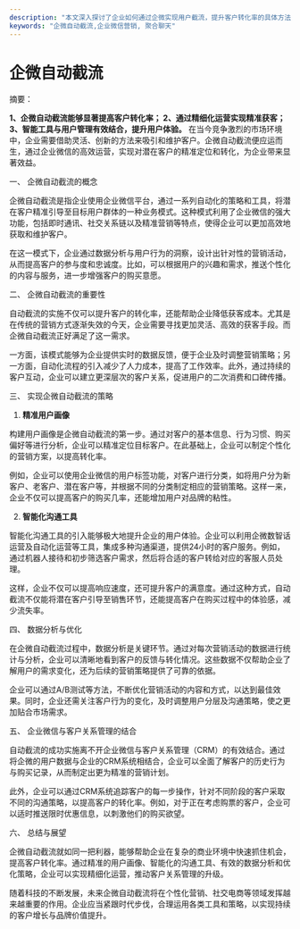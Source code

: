 ```yaml
---
description: "本文深入探讨了企业如何通过企微实现用户截流，提升客户转化率的具体方法和策略。"
keywords: "企微自动截流,企业微信营销, 聚合聊天"
---
```

# 企微自动截流

摘要：

**1、企微自动截流能够显著提高客户转化率； 2、通过精细化运营实现精准获客； 3、智能工具与用户管理有效结合，提升用户体验。** 在当今竞争激烈的市场环境中，企业需要借助灵活、创新的方法来吸引和维护客户。企微自动截流便应运而生，通过企业微信的高效运营，实现对潜在客户的精准定位和转化，为企业带来显著效益。

一、 企微自动截流的概念

企微自动截流是指企业使用企业微信平台，通过一系列自动化的策略和工具，将潜在客户精准引导至目标用户群体的一种业务模式。这种模式利用了企业微信的强大功能，包括即时通讯、社交关系链以及精准营销等特点，使得企业可以更加高效地获取和维护客户。

在这一模式下，企业通过数据分析与用户行为的洞察，设计出针对性的营销活动，从而提高客户的参与度和忠诚度。比如，可以根据用户的兴趣和需求，推送个性化的内容与服务，进一步增强客户的购买意愿。

二、 企微自动截流的重要性

自动截流的实施不仅可以提升客户的转化率，还能帮助企业降低获客成本。尤其是在传统的营销方式逐渐失效的今天，企业需要寻找更加灵活、高效的获客手段。而企微自动截流正好满足了这一需求。

一方面，该模式能够为企业提供实时的数据反馈，便于企业及时调整营销策略；另一方面，自动化流程的引入减少了人力成本，提高了工作效率。此外，通过持续的客户互动，企业可以建立更深层次的客户关系，促进用户的二次消费和口碑传播。

三、 实现企微自动截流的策略

1. **精准用户画像**

构建用户画像是企微自动截流的第一步。通过对客户的基本信息、行为习惯、购买偏好等进行分析，企业可以精准定位目标客户。在此基础上，企业可以制定个性化的营销方案，以提高转化率。

例如，企业可以使用企业微信的用户标签功能，对客户进行分类，如将用户分为新客户、老客户、潜在客户等，并根据不同的分类制定相应的营销策略。这样一来，企业不仅可以提高客户的购买几率，还能增加用户对品牌的粘性。

2. **智能化沟通工具**

智能化沟通工具的引入能够极大地提升企业的用户体验。企业可以利用企微数智话运营及自动化运营等工具，集成多种沟通渠道，提供24小时的客户服务。例如，通过机器人接待和初步筛选客户需求，然后将合适的客户转给对应的客服人员处理。

这样，企业不仅可以提高响应速度，还可提升客户的满意度。通过这种方式，自动截流不仅能将潜在客户引导至销售环节，还能提高客户在购买过程中的体验感，减少流失率。

四、 数据分析与优化

在企微自动截流过程中，数据分析是关键环节。通过对每次营销活动的数据进行统计与分析，企业可以清晰地看到客户的反馈与转化情况。这些数据不仅帮助企业了解用户的需求变化，还为后续的营销策略提供了可靠的依据。

企业可以通过A/B测试等方法，不断优化营销活动的内容和方式，以达到最佳效果。同时，企业还需关注客户行为的变化，及时调整用户分层及沟通策略，使之更加贴合市场需求。

五、 企业微信与客户关系管理的结合

自动截流的成功实施离不开企业微信与客户关系管理（CRM）的有效结合。通过将企微的用户数据与企业的CRM系统相结合，企业可以全面了解客户的历史行为与购买记录，从而制定出更为精准的营销计划。

此外，企业可以通过CRM系统追踪客户的每一步操作，针对不同阶段的客户采取不同的沟通策略，以提高客户的转化率。例如，对于正在考虑购票的客户，企业可以适时推送限时优惠信息，以刺激他们的购买欲望。

六、 总结与展望

企微自动截流就如同一把利器，能够帮助企业在复杂的商业环境中快速抓住机会，提高客户转化率。通过精准的用户画像、智能化的沟通工具、有效的数据分析和优化策略，企业可以实现精细化运营，推动客户关系管理的升级。

随着科技的不断发展，未来企微自动截流将在个性化营销、社交电商等领域发挥越来越重要的作用。企业应当紧跟时代步伐，合理运用各类工具和策略，以实现持续的客户增长与品牌价值提升。

